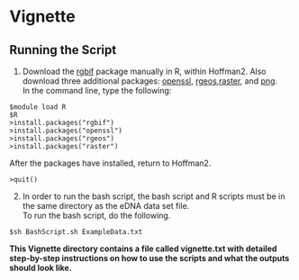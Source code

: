 # **Vignette** <br>
## **Running the Script** <br>
1. Download the [rgbif](https://cran.r-project.org/web/packages/rgbif/rgbif.pdf) package manually in R, within Hoffman2. Also download three additional packages: [openssl](https://cran.r-project.org/web/packages/openssl/index.html), [rgeos](https://cran.r-project.org/web/packages/rgeos/index.html),[raster](https://cran.r-project.org/web/packages/raster/index.html), and [png](https://cran.r-project.org/web/packages/png/index.html). <br>
In the command line, type the following:

```
$module load R 
$R 
>install.packages("rgbif")
>install.packages("openssl") 
>install.packages("rgeos") 
>install.packages("raster")
  ```
  
After the packages have installed, return to Hoffman2. <br>
 ``` 
 >quit() 
 ```
  
2. In order to run the bash script, the bash script and R scripts must be in the same directory as the eDNA data set file.<br>
  To run the bash script, do the following.<br>
  ```
  $sh BashScript.sh ExampleData.txt
  ```
  
  **This Vignette directory contains a file called vignette.txt with detailed step-by-step instructions on how to use the scripts and what the outputs should look like.** 
  
 
 
  
